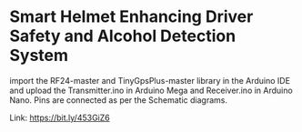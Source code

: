 # Smart Helmet Enhancing Driver Safety and Alcohol Detection System
import the RF24-master and TinyGpsPlus-master library in the Arduino IDE and
upload the Transmitter.ino in Arduino Mega and Receiver.ino in Arduino Nano.
Pins are connected as per the Schematic diagrams.

Link: https://bit.ly/453GiZ6
